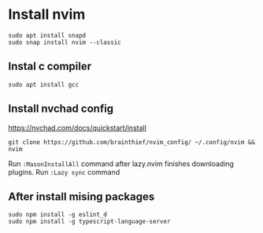 # Install nvim

```
sudo apt install snapd
sudo snap install nvim --classic
```

## Instal c compiler

```
sudo apt install gcc
```

## Install nvchad config

https://nvchad.com/docs/quickstart/install
```
git clone https://github.com/brainthief/nvim_config/ ~/.config/nvim && nvim
```

Run ```:MasonInstallAll``` command after lazy.nvim finishes downloading plugins.
Run ```:Lazy sync``` command 

## After install mising packages
```
sudo npm install -g eslint_d
sudo npm install -g typescript-language-server
```

